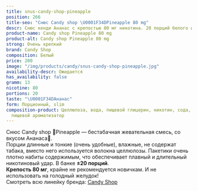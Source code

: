 ```yaml
---
title: snus-candy-shop-pineapple
position: 266
title-seo: "Снюс Candy shop \U0001F34DPineapple 80 mg"
descr: Снюс кенди Ананас с крепостью 80 мг никотина. 20 порций белого цвета.
product-name: Candy shop Pineapple 80 mg
product-alt: Candy shop Pineapple 80 mg
strong: Очень крепкий
brand: Candy Shop
composition: Белый
price: 200
image: "/img/products/candy/snus-candy-shop-pineapple.jpg"
availability-descr: Ожидается
has_availability: false
gramm: 13
nicotine: 80
portions: 20
taste: "\U0001F34DАнанас"
form: Порционный, slim
composition-product: Целлюлоза, вода, пищевой глицерин, никотин, сода, карбонат натрия,
  пищевой ароматизатор
---
```


Снюс Candy shop 🍍Pineapple — бестабачная жевательная смесь, со вкусом Ананаса🍍.<br>
Порции длинные и тонкие (очень удобные),  влажные, не содержат табака, вместо него используется волокна целлюлозы. Пакетики очень плотно набиты содержимым, что обеспечивает плавный и длительный никотиновый удар. В банке **±20 порций**.<br>
**Крепость 80 мг**, крайне не рекомендуется новичкам. И не использовать на голодный желудок!<br>
Смотреть всю линейку бренда: <a href="/candy-shop-snus">Candy Shop</a>